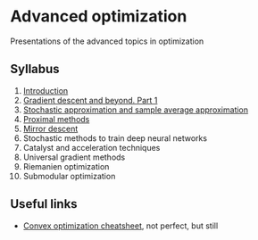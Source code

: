 # Advanced optimization
Presentations of the advanced topics in optimization

## Syllabus

1. [Introduction](./01-Intro/01-Intro.pdf)
2. [Gradient descent and beyond. Part 1](./02-FOM/02-FOM.pdf)
3. [Stochastic approximation and sample average approximation](./03-SA/Lecture_SA_vs_SAA_.pdf)
4. [Proximal methods](./04-Prox/prox.ipynb)
5. [Mirror descent]()
6. Stochastic methods to train deep neural networks
7. Catalyst and acceleration techniques
8. Universal gradient methods
9. Riemanien optimization
10. Submodular optimization

## Useful links

- [Convex optimization cheatsheet](https://github.com/amkatrutsa/convex_opt/blob/master/notes.pdf), not perfect, but still

